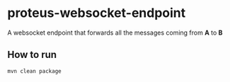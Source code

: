# proteus-websocket-endpoint
A websocket endpoint that forwards all the messages coming from **A** to **B**

## How to run
```{r, engine='bash', count_lines}
mvn clean package

```
